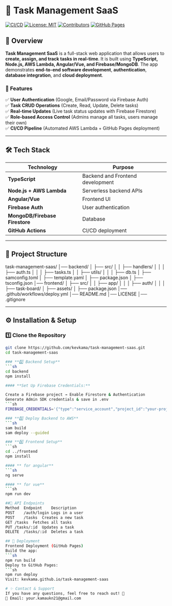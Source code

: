 # 📝 Task Management SaaS

[![CI/CD](https://github.com/yourusername/task-management-saas/actions/workflows/deploy.yml/badge.svg)](https://github.com/yourusername/task-management-saas/actions)
[![License: MIT](https://img.shields.io/badge/License-MIT-blue.svg)](LICENSE)
[![Contributors](https://img.shields.io/github/contributors/yourusername/task-management-saas.svg)](https://github.com/yourusername/task-management-saas/graphs/contributors)
[![GitHub Pages](https://img.shields.io/badge/Deployed-GitHub%20Pages-green.svg)](https://yourusername.github.io/task-management-saas/)

## 🚀 Overview

**Task Management SaaS** is a full-stack web application that allows users to **create, assign, and track tasks in real-time**. It is built using **TypeScript, Node.js, AWS Lambda, Angular/Vue, and Firebase/MongoDB**. The app demonstrates **end-to-end software development**, **authentication**, **database integration**, and **cloud deployment**.

### 🎯 **Features**
✅ **User Authentication** (Google, Email/Password via Firebase Auth)  
✅ **Task CRUD Operations** (Create, Read, Update, Delete tasks)  
✅ **Real-time Updates** (Live task status updates with Firebase Firestore)  
✅ **Role-based Access Control** (Admins manage all tasks, users manage their own)  
✅ **CI/CD Pipeline** (Automated AWS Lambda + GitHub Pages deployment)  

---

## 🛠 **Tech Stack**
| Technology      | Purpose |
|---------------|---------|
| **TypeScript** | Backend and Frontend development |
| **Node.js + AWS Lambda** | Serverless backend APIs |
| **Angular/Vue** | Frontend UI |
| **Firebase Auth** | User authentication |
| **MongoDB/Firebase Firestore** | Database |
| **GitHub Actions** | CI/CD deployment |

---

## 📂 **Project Structure**
task-management-saas/ │── backend/ │ ├── src/ │ │ ├── handlers/ │ │ │ ├── auth.ts │ │ │ ├── tasks.ts │ │ ├── utils/ │ │ │ ├── db.ts │ ├── samconfig.toml │ ├── template.yaml │ ├── package.json │ ├── tsconfig.json │── frontend/ │ ├── src/ │ │ ├── app/ │ │ │ ├── auth/ │ │ │ ├── task-board/ │ ├── assets/ │ ├── package.json │── .github/workflows/deploy.yml │── README.md │── LICENSE │── .gitignore

---

## ⚙️ **Installation & Setup**
### **1️⃣ Clone the Repository**
```sh
git clone https://github.com/kevkama/task-management-saas.git
cd task-management-saas

### **2️⃣ Backend Setup** 
```sh
cd backend
npm install

#### **Set Up Firebase Credentials:**

Create a Firebase project → Enable Firestore & Authentication
Generate Admin SDK credentials & save in .env
```sh
FIREBASE_CREDENTIALS='{"type":"service_account","project_id":"your-project","private_key":"..."}'

### **3️⃣ Deploy Backend to AWS**
```sh
sam build
sam deploy --guided

### **4️⃣ Frontend Setup**
```sh
cd ../frontend
npm install

#### ** for angular**
```sh
ng serve

#### ** for vue**
```sh
npm run dev

##📡 API Endpoints
Method	Endpoint	Description
POST	/auth/login	Logs in a user
POST	/tasks	Creates a new task
GET	/tasks	Fetches all tasks
PUT	/tasks/:id	Updates a task
DELETE	/tasks/:id	Deletes a task

## 🚀 Deployment
Frontend Deployment (GitHub Pages)
Build the app:
```sh
npm run build
Deploy to GitHub Pages:
```sh
npm run deploy
Visit: kevkama.github.io/task-management-saas

# ✨ Contact & Support
If you have any questions, feel free to reach out! 🚀
📧 Email: your.kamaukn21@gmail.com